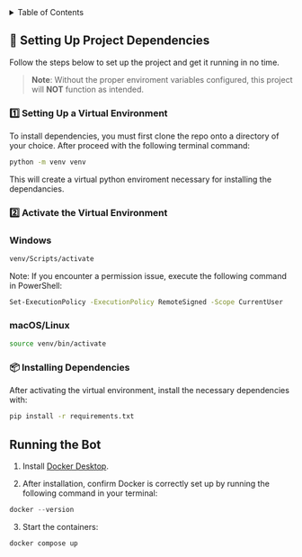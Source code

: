 <details>
  <summary>Table of Contents</summary>
  <ol>
    <li><a href="#project-dependencies">Project Dependencies</a></li>
    <li><a href="#running-the-bot">Running the Bot</a></li>
  </ol>
</details>

## 🔧 Setting Up Project Dependencies

Follow the steps below to set up the project and get it running in no time. 


> **Note**: Without the proper enviroment variables configured, this project will **NOT** function as intended.

### 1️⃣ Setting Up a Virtual Environment  

To install dependencies, you must first clone the repo onto a directory of your choice. After proceed with the following terminal command:

```bash
python -m venv venv
```

This will create a virtual python enviroment necessary for installing the dependancies.

### 2️⃣ Activate the Virtual Environment

### Windows

  ```bash
  venv/Scripts/activate
 ```

Note: If you encounter a permission issue, execute the following command in PowerShell:

  ```bash
 Set-ExecutionPolicy -ExecutionPolicy RemoteSigned -Scope CurrentUser 
 ```

### macOS/Linux

  ```bash
source venv/bin/activate
 ```

### 📦 Installing Dependencies

 After activating the virtual environment, install the necessary dependencies with:

  ```bash
pip install -r requirements.txt
 ```

## Running the Bot


1. Install [Docker Desktop](https://www.docker.com/products/docker-desktop.).

2. After installation, confirm Docker is correctly set up by running the following command in your terminal:

```powershell
docker --version
```

3. Start the containers:

```powershell
docker compose up
```
